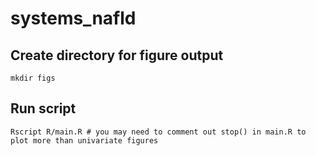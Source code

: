 # systems_nafld
## Create directory for figure output
```
mkdir figs
```
## Run script
```
Rscript R/main.R # you may need to comment out stop() in main.R to plot more than univariate figures
```
